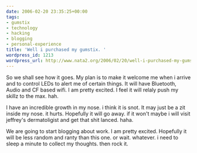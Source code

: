 ```yaml
---
date: 2006-02-20 23:35:25+00:00
tags:
- gumstix
- technology
- hacking
- blogging
- personal-experience
title: 'Well i purchased my gumstix. '
wordpress_id: 1213
wordpress_url: http://www.nata2.org/2006/02/20/well-i-purchased-my-gumstix/
---
```


So we shall see how it goes. My plan is to make it welcome me when i arrive and to control LEDs to alert me of certain things. It will have Bluetooth, Audio and CF based wifi. I am pretty excited. I feel it will relaly push my skillz to the max. hah.

I have an incredible growth in my nose. i think it is snot. It may just be a zit inside my nose. it hurts. Hopefully it will go away. if it won't maybe i will visit jeffrey's dermatoligist and get that shit lanced. haha.

We are going to start blogging about work. I am pretty excited. Hopefully it will be less random and ranty than this one. or wait. whatever. i need to sleep a minute to collect my thoughts. then rock it.